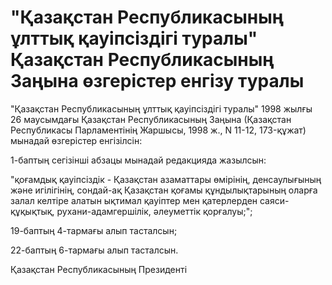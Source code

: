 # "Қазақстан Республикасының ұлттық қауіпсіздігі туралы" Қазақстан Республикасының Заңына өзгерістер енгізу туралы

"Қазақстан Республикасының ұлттық қауіпсіздігі туралы" 1998 жылғы 26 маусымдағы Қазақстан Республикасының Заңына (Қазақстан Республикасы Парламентінің Жаршысы, 1998 ж., N 11-12, 173-құжат) мынадай өзгерістер енгізілсін:

1-баптың сегізінші абзацы мынадай редакцияда жазылсын:

"қоғамдық қауіпсіздік - Қазақстан азаматтары өмірінің, денсаулығының және игілігінің, сондай-ақ Қазақстан қоғамы құндылықтарының оларға залал келтіре алатын ықтимал қауіптер мен қатерлерден саяси-құқықтық, рухани-адамгершілік, әлеуметтік қорғалуы;";

19-баптың 4-тармағы алып тасталсын;

22-баптың 6-тармағы алып тасталсын.

Қазақстан Республикасының Президенті

